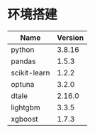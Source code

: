 # 环境搭建

| Name         | Version |
| ------------ | ------- |
| python       | 3.8.16  |
| pandas       | 1.5.3   |
| scikit-learn | 1.2.2   |
| optuna       | 3.2.0   |
| dtale        | 2.16.0  |
| lightgbm     | 3.3.5   |
| xgboost      | 1.7.3   |